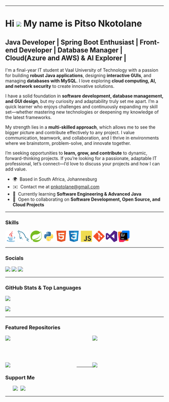 
---

# Hi ![](https://user-images.githubusercontent.com/18350557/176309783-0785949b-9127-417c-8b55-ab5a4333674e.gif) My name is **Pitso Nkotolane**

## Java Developer | Spring Boot Enthusiast | Front-end Developer | Database Manager | Cloud(Azure and AWS) & AI Explorer | 

I'm a final-year IT student at Vaal University of Technology with a passion for building **robust Java applications**, designing **interactive GUIs**, and managing **databases with MySQL**. I love exploring **cloud computing, AI, and network security** to create innovative solutions. <br />

I have a solid foundation in **software development, database management, and GUI design**, but my curiosity and adaptability truly set me apart. I’m a quick learner who enjoys challenges and continuously expanding my skill set—whether mastering new technologies or deepening my knowledge of the latest frameworks. <br />

My strength lies in a **multi-skilled approach**, which allows me to see the bigger picture and contribute effectively to any project. I value communication, teamwork, and collaboration, and I thrive in environments where we brainstorm, problem-solve, and innovate together. <br />

I’m seeking opportunities to **learn, grow, and contribute** to dynamic, forward-thinking projects. If you’re looking for a passionate, adaptable IT professional, let’s connect—I’d love to discuss your projects and how I can add value.

* 🌍  Based in South Africa, Johannesburg
* ✉️  Contact me at [pnkotolane@gmail.com](mailto:pnkotolane@gmail.com)
* 🧠  Currently learning **Software Engineering & Advanced Java**
* 🤝  Open to collaborating on **Software Development, Open Source, and Cloud Projects**

---

### Skills

<p align="left">
<a href="https://www.java.com/" target="_blank" rel="noreferrer"><img src="https://raw.githubusercontent.com/devicons/devicon/master/icons/java/java-original.svg" width="36" height="36" alt="Java" /></a>
<a href="https://www.mysql.com/" target="_blank" rel="noreferrer"><img src="https://raw.githubusercontent.com/devicons/devicon/master/icons/mysql/mysql-original.svg" width="36" height="36" alt="MySQL" /></a>
<a href="https://spring.io/" target="_blank" rel="noreferrer"><img src="https://raw.githubusercontent.com/devicons/devicon/master/icons/spring/spring-original.svg" width="36" height="36" alt="Spring Boot" /></a>
<a href="https://www.python.org/" target="_blank" rel="noreferrer"><img src="https://raw.githubusercontent.com/devicons/devicon/master/icons/python/python-original.svg" width="36" height="36" alt="Python" /></a>
<a href="https://developer.mozilla.org/en-US/docs/Web/HTML" target="_blank" rel="noreferrer"><img src="https://raw.githubusercontent.com/devicons/devicon/master/icons/html5/html5-original.svg" width="36" height="36" alt="HTML5" /></a>
<a href="https://developer.mozilla.org/en-US/docs/Web/CSS" target="_blank" rel="noreferrer"><img src="https://raw.githubusercontent.com/devicons/devicon/master/icons/css3/css3-original.svg" width="36" height="36" alt="CSS3" /></a>
<a href="https://developer.mozilla.org/en-US/docs/Web/JavaScript" target="_blank" rel="noreferrer"><img src="https://raw.githubusercontent.com/devicons/devicon/master/icons/javascript/javascript-original.svg" width="36" height="36" alt="JavaScript" /></a>
<a href="https://git-scm.com/" target="_blank" rel="noreferrer"><img src="https://raw.githubusercontent.com/devicons/devicon/master/icons/git/git-original.svg" width="36" height="36" alt="Git" /></a>
<a href="https://code.visualstudio.com/" target="_blank" rel="noreferrer"><img src="https://raw.githubusercontent.com/devicons/devicon/master/icons/visualstudio/visualstudio-plain.svg" width="36" height="36" alt="VS Code" /></a>
<a href="https://www.jetbrains.com/idea/" target="_blank" rel="noreferrer"><img src="https://raw.githubusercontent.com/devicons/devicon/master/icons/intellij/intellij-original.svg" width="36" height="36" alt="IntelliJ" /></a>
</p>

---

### Socials

<p align="left">
<a href="https://www.linkedin.com/in/pitso-gintos-nkotolane-977297231/" target="_blank" rel="noreferrer"><img src="https://img.shields.io/badge/LinkedIn-Pitso%20Nkotolane-blue?style=for-the-badge&logo=linkedin" /></a>
<a href="https://github.com/pitsonkotolane" target="_blank" rel="noreferrer"><img src="https://img.shields.io/badge/GitHub-PitsoNkotolane-black?style=for-the-badge&logo=github" /></a>
<a href="mailto:pnkotolane@gmail.com" target="_blank" rel="noreferrer"><img src="https://img.shields.io/badge/Email-pnkotolane%40gmail.com-red?style=for-the-badge&logo=gmail" /></a>
</p>

---

### GitHub Stats & Top Languages

<a href="https://github.com/pitsonkotolane"><img src="https://github-readme-stats.vercel.app/api?username=Pitso4859&show_icons=true&theme=radical&hide_border=true" /></a>

<a href="https://github.com/pitsonkotolane"><img src="https://github-readme-stats.vercel.app/api/top-langs/?username=Pitso4859&layout=compact&theme=radical&hide_border=true" /></a>

---

### Featured Repositories

<div align="center">
<a href="https://github.com/pitsonkotolane/private-school-management"><img align="left" width="45%" src="https://github-readme-stats.vercel.app/api/pin/?username=pitsonkotolane&repo=private-school-management&theme=radical" /></a>
<a href="https://github.com/pitsonkotolane/gaming-competition-system"><img align="right" width="45%" src="https://github-readme-stats.vercel.app/api/pin/?username=pitsonkotolane&repo=gaming-competition-system&theme=radical" /></a>
</div>
<br /><br /><br /><br /><br />

<div align="center">
<a href="https://github.com/pitsonkotolane/product-sales-system"><img align="left" width="45%" src="https://github-readme-stats.vercel.app/api/pin/?username=pitsonkotolane&repo=product-sales-system&theme=radical" /></a>
<a href="https://github.com/pitsonkotolane/portfolio"><img align="right" width="45%" src="https://github-readme-stats.vercel.app/api/pin/?username=pitsonkotolane&repo=portfolio&theme=radical" /></a>
</div>

---

### Support Me

<ul style="list-style-type: none; margin: 0;">
<li style="display: inline-block; margin-right: 0.25rem;"><a href="#"><img src="https://cdn.buymeacoffee.com/buttons/v2/default-yellow.png" width="150"/></a></li>
<li style="display: inline-block; margin-right: 0.25rem;"><a href="#"><img src="https://storage.ko-fi.com/cdn/kofi2.png?v=3" width="150"/></a></li>
</ul>

---


